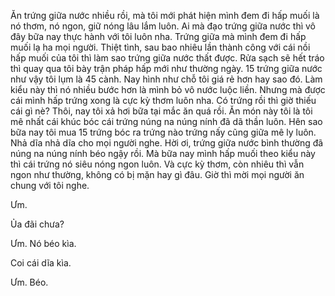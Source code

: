 Ăn trứng giữa nước nhiều rồi, mà tôi mới phát hiện mình đem đi hấp muối là nó thơm, nó ngon, giữ nóng lâu lắm luôn. Ai mà đạo trứng giữa nước thì vô đây bữa nay thực hành với tôi luôn nha. Trứng giữa mà mình đem đi hấp muối lạ ha mọi người. Thiệt tình, sau bao nhiêu lần thành công với cái nồi hấp muối của tôi thì làm sao trứng giữa nước thất được. Rửa sạch sẽ hết tráo thì quay qua tôi bày trận pháp hấp mới như thường ngày. 15 trứng giữa nước như vậy tôi lụm là 45 cành. Nay hình như chỗ tôi giá rẻ hơn hay sao đó. Làm kiểu này thì nó nhiều bước hơn là mình bỏ vô nước luộc liền. Nhưng mà được cái mình hấp trứng xong là cực kỳ thơm luôn nha. Có trứng rồi thì giờ thiếu cái gì nè? Thôi, nay tôi xả hơi bữa tại mắc ăn quá rồi. Ăn món này tôi là tôi mê nhất cái khúc bóc cái trứng núng na núng nính đã dã thần luôn. Hên sao bữa nay tôi mua 15 trứng bóc ra trứng nào trứng nấy cũng giữa mê ly luôn. Nhả dĩa nhả dĩa cho mọi người nghe. Hời ơi, trứng giữa nước bình thường đã núng na núng nính béo ngậy rồi. Mà bữa nay mình hấp muối theo kiểu này thì cái trứng nó siêu nóng ngon luôn. Và cực kỳ thơm, còn nhiêu thì vẫn ngon như thường, không có bị mặn hay gì đâu. Giờ thì mời mọi người ăn chung với tôi nghe. 

Ưm. 

Ủa đãi chưa? 

Ưm. Nó béo kìa. 

Coi cái dĩa kìa. 

Ưm. Béo.